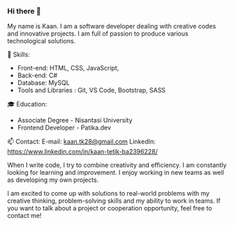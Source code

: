 ### Hi there 👋

My name is Kaan. I am a software developer dealing with creative codes and innovative projects. I am full of passion to produce various technological solutions.

🚀 Skills:
- Front-end: HTML, CSS, JavaScript, 
- Back-end: C# 
- Database: MySQL
- Tools and Libraries : Git, VS Code, Bootstrap, SASS

🎓 Education:
- Associate Degree - Nisantasi University
- Frontend Developer - Patika.dev

📫 Contact:
E-mail: kaan.tk28@gmail.com
LinkedIn: https://www.linkedin.com/in/kaan-tetik-ba2396228/

When I write code, I try to combine creativity and efficiency. I am constantly looking for learning and improvement. I enjoy working in new teams as well as developing my own projects.

I am excited to come up with solutions to real-world problems with my creative thinking, problem-solving skills and my ability to work in teams. If you want to talk about a project or cooperation opportunity, feel free to contact me!
